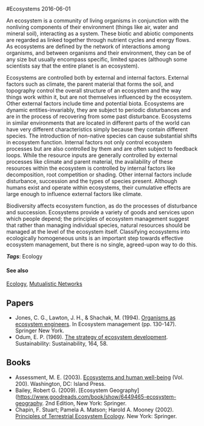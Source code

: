 
#Ecosystems
2016-06-01

An ecosystem is a community of living organisms in conjunction with the nonliving components of their environment (things like air, water and mineral soil), interacting as a system. These biotic and abiotic components are regarded as linked together through nutrient cycles and energy flows. As ecosystems are defined by the network of interactions among organisms, and between organisms and their environment, they can be of any size but usually encompass specific, limited spaces (although some scientists say that the entire planet is an ecosystem).

Ecosystems are controlled both by external and internal factors. External factors such as climate, the parent material that forms the soil, and topography control the overall structure of an ecosystem and the way things work within it, but are not themselves influenced by the ecosystem. Other external factors include time and potential biota. Ecosystems are dynamic entities-invariably, they are subject to periodic disturbances and are in the process of recovering from some past disturbance. Ecosystems in similar environments that are located in different parts of the world can have very different characteristics simply because they contain different species. The introduction of non-native species can cause substantial shifts in ecosystem function. Internal factors not only control ecosystem processes but are also controlled by them and are often subject to feedback loops. While the resource inputs are generally controlled by external processes like climate and parent material, the availability of these resources within the ecosystem is controlled by internal factors like decomposition, root competition or shading. Other internal factors include disturbance, succession and the types of species present. Although humans exist and operate within ecosystems, their cumulative effects are large enough to influence external factors like climate.

Biodiversity affects ecosystem function, as do the processes of disturbance and succession. Ecosystems provide a variety of goods and services upon which people depend; the principles of ecosystem management suggest that rather than managing individual species, natural resources should be managed at the level of the ecosystem itself. Classifying ecosystems into ecologically homogeneous units is an important step towards effective ecosystem management, but there is no single, agreed-upon way to do this.

***Tags***: Ecology

#### See also
[Ecology](/ecology), [Mutualistic Networks](/mutualistic_networks)
## Papers
* Jones, C. G., Lawton, J. H., & Shachak, M. (1994). [Organisms as ecosystem engineers](http://webpages.fc.ul.pt/~vlamaral/EXPL_MAR-EST_1226_2013_files/7-Jones%201994.pdf). In Ecosystem management (pp. 130-147). Springer New York.
* Odum, E. P. (1969). [The strategy of ecosystem development](http://phobos.ramapo.edu/~vasishth/Odum-Strategy_of_Ecosystem_Development.pdf). Sustainability: Sustainability, 164, 58.

## Books
* Assessment, M. E. (2003). [Ecosystems and human well-being](https://www.goodreads.com/book/show/788886.Ecosystems_and_Human_Well_Being) (Vol. 200). Washington, DC: Island Press.
* Bailey, Robert G. (2009). [Ecosystem Geography](https://www.goodreads.com/book/show/6449465-ecosystem-geography. 2nd Edition, New York: Springer.
* Chapin, F. Stuart; Pamela A. Matson; Harold A. Mooney (2002). [Principles of Terrestrial Ecosystem Ecology](https://www.goodreads.com/book/show/853828.Principles_of_Terrestrial_Ecosystem_Ecology). New York: Springer.


